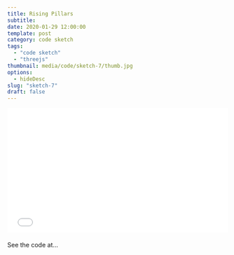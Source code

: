 ```yaml
---
title: Rising Pillars
subtitle:
date: 2020-01-29 12:00:00
template: post
category: code sketch
tags:
  - "code sketch"
  - "threejs"
thumbnail: media/code/sketch-7/thumb.jpg
options:
  - hideDesc
slug: "sketch-7"
draft: false
---
```


<style type="text/css">
.threejs-viz-container {
  position: relative;
  overflow: hidden;
  padding-top: 56.25%;
  margin-bottom: 20px;
}
.resp-iframe {
    position: absolute;
    top: 0;
    left: 0;
    width: 100%;
    height: 100%;
    border: 0;
}
</style>

<div class="threejs-viz-container">
  <iframe id="sketch-7"
      class="resp-iframe"
      title="sketch-7"
      src="/visualizations/viz-rising-pillars"
      scrolling="no">
  </iframe>
</div>

See the code at...
